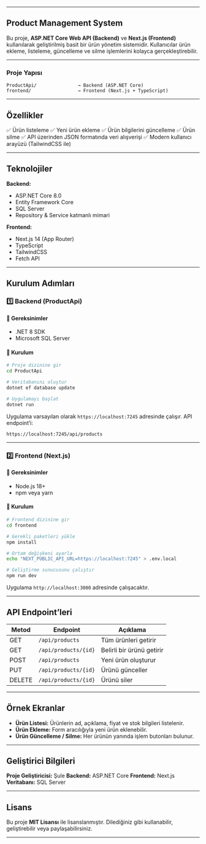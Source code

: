 
---

##  Product Management System

Bu proje, **ASP.NET Core Web API (Backend)** ve **Next.js (Frontend)** kullanılarak geliştirilmiş basit bir ürün yönetim sistemidir.
Kullanıcılar ürün ekleme, listeleme, güncelleme ve silme işlemlerini kolayca gerçekleştirebilir.

---

###  Proje Yapısı

```
ProductApi/               → Backend (ASP.NET Core)
frontend/                 → Frontend (Next.js + TypeScript)
```

---

##  Özellikler

✅ Ürün listeleme
✅ Yeni ürün ekleme
✅ Ürün bilgilerini güncelleme
✅ Ürün silme
✅ API üzerinden JSON formatında veri alışverişi
✅ Modern kullanıcı arayüzü (TailwindCSS ile)

---

##  Teknolojiler

**Backend:**

* ASP.NET Core 8.0
* Entity Framework Core
* SQL Server
* Repository & Service katmanlı mimari

**Frontend:**

* Next.js 14 (App Router)
* TypeScript
* TailwindCSS
* Fetch API

---

##  Kurulum Adımları

### 1️⃣ Backend (ProductApi)

#### 🔹 Gereksinimler

* .NET 8 SDK
* Microsoft SQL Server

#### 🔹 Kurulum

```bash
# Proje dizinine gir
cd ProductApi

# Veritabanını oluştur
dotnet ef database update

# Uygulamayı başlat
dotnet run
```

Uygulama varsayılan olarak `https://localhost:7245` adresinde çalışır.
API endpoint’i:

```
https://localhost:7245/api/products
```

---

### 2️⃣ Frontend (Next.js)

#### 🔹 Gereksinimler

* Node.js 18+
* npm veya yarn

#### 🔹 Kurulum

```bash
# Frontend dizinine gir
cd frontend

# Gerekli paketleri yükle
npm install

# Ortam değişkeni ayarla
echo "NEXT_PUBLIC_API_URL=https://localhost:7245" > .env.local

# Geliştirme sunucusunu çalıştır
npm run dev
```

Uygulama `http://localhost:3000` adresinde çalışacaktır.

---

## API Endpoint’leri

| Metod  | Endpoint             | Açıklama                  |
| ------ | -------------------- | ------------------------- |
| GET    | `/api/products`      | Tüm ürünleri getirir      |
| GET    | `/api/products/{id}` | Belirli bir ürünü getirir |
| POST   | `/api/products`      | Yeni ürün oluşturur       |
| PUT    | `/api/products/{id}` | Ürünü günceller           |
| DELETE | `/api/products/{id}` | Ürünü siler               |

---

##  Örnek Ekranlar

* **Ürün Listesi:** Ürünlerin ad, açıklama, fiyat ve stok bilgileri listelenir.
* **Ürün Ekleme:** Form aracılığıyla yeni ürün eklenebilir.
* **Ürün Güncelleme / Silme:** Her ürünün yanında işlem butonları bulunur.

---

##  Geliştirici Bilgileri

**Proje Geliştiricisi:** Şule
**Backend:** ASP.NET Core
**Frontend:** Next.js
**Veritabanı:** SQL Server

---

##  Lisans

Bu proje **MIT Lisansı** ile lisanslanmıştır.
Dilediğiniz gibi kullanabilir, geliştirebilir veya paylaşabilirsiniz.

---

